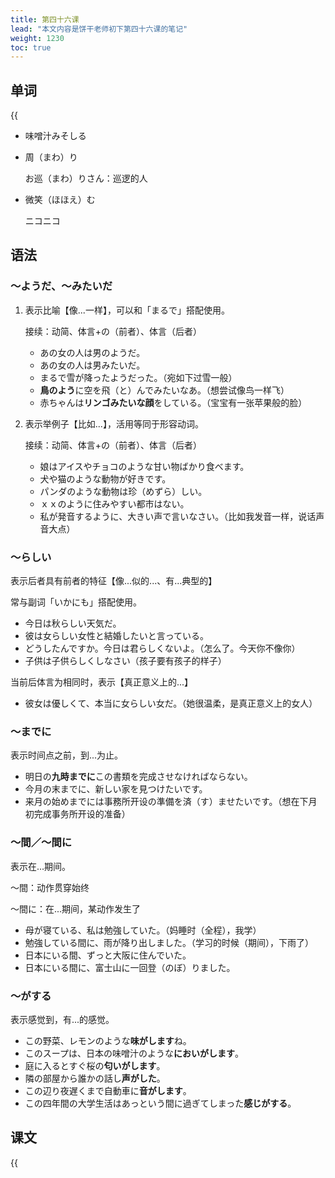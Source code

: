 ```yaml
---
title: 第四十六课
lead: "本文内容是饼干老师初下第四十六课的笔记"
weight: 1230
toc: true
---
```


## 单词

{{<audio src="https://tellyouwhat-static-1251995834.cos.ap-chongqing.myqcloud.com/audios/cs_danci/46第四十六课.mp3">}}

- 味噌汁みそしる

- 周（まわ）り

  お巡（まわ）りさん：巡逻的人

- 微笑（ほほえ）む

  ニコニコ

## 语法

### ～ようだ、～みたいだ

1. 表示比喻【像...一样】，可以和「まるで」搭配使用。

    接续：动简、体言+の（前者）、体言（后者）

    - あの女の人は男のようだ。
    - あの女の人は男みたいだ。
    - まるで雪が降ったようだった。（宛如下过雪一般）
    - **鳥のよう**に空を飛（と）んでみたいなあ。（想尝试像鸟一样飞）
    - 赤ちゃんは**リンゴみたいな顔**をしている。（宝宝有一张苹果般的脸）

2. 表示举例子【比如...】，活用等同于形容动词。

   接续：动简、体言+の（前者）、体言（后者）

   - 娘はアイスやチョコのような甘い物ばかり食べます。
   - 犬や猫のような動物が好きです。
   - パンダのような動物は珍（めずら）しい。
   - ｘｘのように住みやすい都市はない。
   - 私が発音するように、大きい声で言いなさい。（比如我发音一样，说话声音大点）

### ～らしい

表示后者具有前者的特征【像...似的...、有...典型的】

常与副词「いかにも」搭配使用。

- 今日は秋らしい天気だ。
- 彼は女らしい女性と結婚したいと言っている。
- どうしたんですか。今日は君らしくないよ。（怎么了。今天你不像你）
- 子供は子供らしくしなさい（孩子要有孩子的样子）

当前后体言为相同时，表示【真正意义上的...】

- 彼女は優しくて、本当に女らしい女だ。（她很温柔，是真正意义上的女人）

### ～までに

表示时间点之前，到...为止。

- 明日の**九時までに**この書類を完成させなければならない。
- 今月の末までに、新しい家を見つけたいです。
- 来月の始めまでには事務所开设の準備を済（す）ませたいです。（想在下月初完成事务所开设的准备）

### ～間／～間に

表示在...期间。

～間：动作贯穿始终

～間に：在...期间，某动作发生了

- 母が寝ている、私は勉強していた。（妈睡时（全程），我学）
- 勉強している間に、雨が降り出しました。（学习的时候（期间），下雨了）
- 日本にいる間、ずっと大阪に住んでいた。
- 日本にいる間に、富士山に一回登（のぼ）りました。

### ～がする

表示感觉到，有...的感觉。

- この野菜、レモンのような**味がします**ね。
- このスープは、日本の味噌汁のような**においがします**。
- 庭に入るとすぐ桜の**匂いがします**。
- 隣の部屋から誰かの話し**声がした**。
- この辺り夜遅くまで自動車に**音がします**。
- この四年間の大学生活はあっという間に過ぎてしまった**感じがする**。

## 课文

{{<audio src="https://tellyouwhat-static-1251995834.cos.ap-chongqing.myqcloud.com/audios/cs_kewen/43-48课 新标日初级课文/Lesson46.mp3">}}
